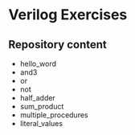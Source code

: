# Verilog Exercises

## Repository content
- hello_word
- and3
- or
- not
- half_adder
- sum_product
- multiple_procedures
- literal_values

